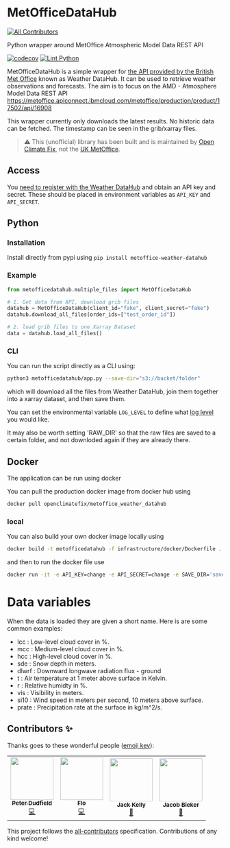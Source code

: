# MetOfficeDataHub
<!-- ALL-CONTRIBUTORS-BADGE:START - Do not remove or modify this section -->
[![All Contributors](https://img.shields.io/badge/all_contributors-4-orange.svg?style=flat-square)](#contributors-)
<!-- ALL-CONTRIBUTORS-BADGE:END -->
Python wrapper around MetOffice Atmospheric Model Data REST API

[![codecov](https://codecov.io/gh/openclimatefix/MetOfficeDataHub/branch/main/graph/badge.svg?token=64JOBKZNCI)](https://codecov.io/gh/openclimatefix/MetOfficeDataHub)
[![Lint Python](https://github.com/openclimatefix/MetOfficeDataHub/actions/workflows/linters.yaml/badge.svg)](https://github.com/openclimatefix/MetOfficeDataHub/actions/workflows/linters.yaml)

MetOfficeDataHub is a simple wrapper for [the API provided by the British Met Office](https://metoffice.apiconnect.ibmcloud.com/metoffice/production/) known as Weather DataHub.
It can be used to retrieve weather observations and forecasts. The aim is to focus on the AMD -
Atmosphere Model Data REST API
<https://metoffice.apiconnect.ibmcloud.com/metoffice/production/product/17502/api/16908>

This wrapper currently only downloads the latest results. No historic data can be fetched.
The timestamp can be seen in the grib/xarray files.

> ⚠️ This (unofficial) library has been built and is maintained by [Open Climate Fix](https://openclimatefix.org), not the [UK MetOffice](https://www.metoffice.gov.uk/).

## Access
You [need to register with the Weather DataHub](https://metoffice.apiconnect.ibmcloud.com/metoffice/production/user/login) and obtain an API key and secret. These should be placed in environment variables
as `API_KEY` and `API_SECRET`.

## Python

### Installation

Install directly from pypi using
```pip install metoffice-weather-datahub```

### Example

```python
from metofficedatahub.multiple_files import MetOfficeDataHub

# 1. Get data from API, download grib files
datahub = MetOfficeDataHub(client_id="fake", client_secret="fake")
datahub.download_all_files(order_ids=["test_order_id"])

# 2. load grib files to one Xarray Dataset
data = datahub.load_all_files()
```

### CLI

You can run the script directly as a CLI using:
```bash
python3 metofficedatahub/app.py --save-dir="s3://bucket/folder"
```
which will download all the files from Weather DataHub, join them together into a xarray dataset, and then save them.

You can set the environmental variable `LOG_LEVEL` to define what [log level](https://docs.python.org/3.9/library/logging.html) you would like.

It may also be worth setting 'RAW_DIR' so that the raw files are saved to a certain folder,
and not downloded again if they are already there.

## Docker
The application can be run using docker

You can pull the production docker image from docker hub using
```bash
docker pull openclimatefix/metoffice_weather_datahub
```

### local
You can also build your own docker image locally using
```bash
docker build -t metofficedatahub -f infrastructure/docker/Dockerfile .
```
and then to run the docker file use
```bash
docker run -it -e API_KEY=change -e API_SECRET=change -e SAVE_DIR='save_dir' -e ORDER_IDS='id1 id2 id3' metofficedatahub
```

# Data variables

When the data is loaded they are given a short name. Here is are some common examples:
- lcc   : Low-level cloud cover in %.
- mcc   : Medium-level cloud cover in %.
- hcc   : High-level cloud cover in %.
- sde   : Snow depth in meters.
- dlwrf : Downward longwave radiation flux - ground
- t     : Air temperature at 1 meter above surface in Kelvin.
- r     : Relative humidty in %.
- vis   : Visibility in meters.
- si10  : Wind speed in meters per second, 10 meters above surface.
- prate : Precipitation rate at the surface in kg/m^2/s.

## Contributors ✨

Thanks goes to these wonderful people ([emoji key](https://allcontributors.org/docs/en/emoji-key)):

<!-- ALL-CONTRIBUTORS-LIST:START - Do not remove or modify this section -->
<!-- prettier-ignore-start -->
<!-- markdownlint-disable -->
<table>
  <tr>
    <td align="center"><a href="https://github.com/peterdudfield"><img src="https://avatars.githubusercontent.com/u/34686298?v=4?s=100" width="100px;" alt=""/><br /><sub><b>Peter Dudfield</b></sub></a><br /><a href="https://github.com/openclimatefix/MetOfficeDataHub/commits?author=peterdudfield" title="Code">💻</a></td>
    <td align="center"><a href="https://github.com/flowirtz"><img src="https://avatars.githubusercontent.com/u/6052785?v=4?s=100" width="100px;" alt=""/><br /><sub><b>Flo</b></sub></a><br /><a href="https://github.com/openclimatefix/MetOfficeDataHub/commits?author=flowirtz" title="Code">💻</a></td>
    <td align="center"><a href="http://jack-kelly.com"><img src="https://avatars.githubusercontent.com/u/460756?v=4?s=100" width="100px;" alt=""/><br /><sub><b>Jack Kelly</b></sub></a><br /><a href="https://github.com/openclimatefix/MetOfficeDataHub/pulls?q=is%3Apr+reviewed-by%3AJackKelly" title="Reviewed Pull Requests">👀</a></td>
    <td align="center"><a href="https://www.jacobbieker.com"><img src="https://avatars.githubusercontent.com/u/7170359?v=4?s=100" width="100px;" alt=""/><br /><sub><b>Jacob Bieker</b></sub></a><br /><a href="https://github.com/openclimatefix/MetOfficeDataHub/pulls?q=is%3Apr+reviewed-by%3Ajacobbieker" title="Reviewed Pull Requests">👀</a></td>
  </tr>
</table>

<!-- markdownlint-restore -->
<!-- prettier-ignore-end -->

<!-- ALL-CONTRIBUTORS-LIST:END -->

This project follows the [all-contributors](https://github.com/all-contributors/all-contributors) specification. Contributions of any kind welcome!
